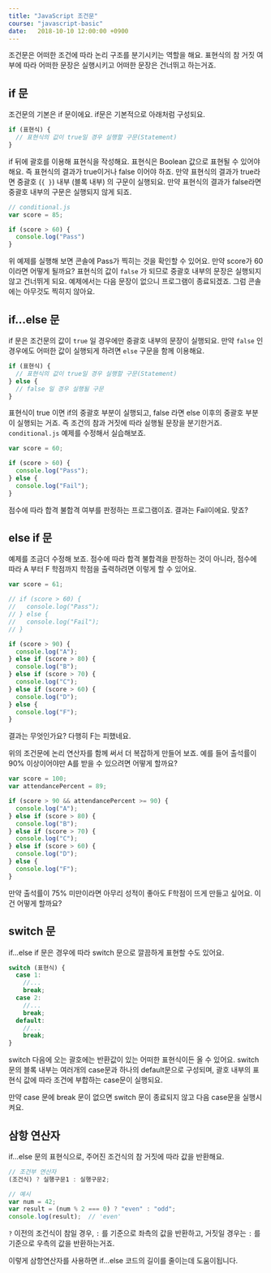 ```yaml
---
title: "JavaScript 조건문"
course: "javascript-basic"
date:   2018-10-10 12:00:00 +0900
---
```




조건문은 어떠한 조건에 따라 논리 구조를 분기시키는 역할을 해요. 표현식의 참 거짓 여부에 따라 어떠한 문장은 실행시키고 어떠한 문장은 건너뛰고 하는거죠.



## if 문

조건문의 기본은 if 문이에요. if문은 기본적으로 아래처럼 구성되요.

```js
if (표현식) {
  // 표현식의 값이 true일 경우 실행할 구문(Statement)
}
```



if 뒤에 괄호를 이용해 표현식을 작성해요. 표현식은 Boolean 값으로 표현될 수 있어야 해요. 즉 표현식의 결과가 true이거나 false 이어야 하죠. 만약 표현식의 결과가 true라면 중괄호 (`{ }`) 내부 (블록 내부) 의 구문이 실행되요. 만약 표현식의 결과가 false라면 중괄호 내부의 구문은 실행되지 않게 되죠.

```js
// conditional.js
var score = 85;

if (score > 60) {
  console.log("Pass")
}
```

위 예제를 실행해 보면 콘솔에 Pass가 찍히는 것을 확인할 수 있어요. 만약 score가 60이라면 어떻게 될까요? 표현식의 값이 `false` 가 되므로 중괄호 내부의 문장은 실행되지 않고 건너뛰게 되요. 예제에서는 다음 문장이 없으니 프로그램이 종료되겠죠. 그럼 콘솔에는 아무것도 찍히지 않아요.



## if...else 문

if 문은 조건문의 값이 `true` 일 경우에만 중괄호 내부의 문장이 실행되요. 만약 `false` 인 경우에도 어떠한 값이 실행되게 하려면 `else` 구문을 함께 이용해요.

```js
if (표현식) {
  // 표현식의 값이 true일 경우 실행할 구문(Statement)
} else {
  // false 일 경우 실행될 구문
}
```

표현식이 true 이면 if의 중괄호 부분이 실행되고, false 라면 else 이후의 중괄호 부분이 실행되는 거죠. 즉 조건의 참과 거짓에 따라 실행될 문장을 분기한거죠. `conditional.js` 예제를 수정해서 실습해보죠.

```js
var score = 60;

if (score > 60) {
  console.log("Pass");
} else {
  console.log("Fail");
}
```

점수에 따라 합격 불합격 여부를 판정하는 프로그램이죠. 결과는 Fail이에요. 맞죠?



## else if 문

예제를 조금더 수정해 보죠. 점수에 따라 합격 불합격을 판정하는 것이 아니라, 점수에 따라 A 부터 F 학점까지 학점을 출력하려면 이렇게 할 수 있어요.

```js
var score = 61;

// if (score > 60) {
//   console.log("Pass");
// } else {
//   console.log("Fail");
// }

if (score > 90) {
  console.log("A");
} else if (score > 80) {
  console.log("B");
} else if (score > 70) {
  console.log("C");
} else if (score > 60) {
  console.log("D");
} else {
  console.log("F");
}
```

결과는 무엇인가요? 다행히 F는 피했네요.



위의 조건문에 논리 연산자를 함께 써서 더 복잡하게 만들어 보죠. 예를 들어 출석률이 90% 이상이어야만 A를 받을 수 있으려면 어떻게 할까요?

```js
var score = 100;
var attendancePercent = 89;

if (score > 90 && attendancePercent >= 90) {
  console.log("A");
} else if (score > 80) {
  console.log("B");
} else if (score > 70) {
  console.log("C");
} else if (score > 60) {
  console.log("D");
} else {
  console.log("F");
}
```



만약 출석률이 75% 미만이라면 아무리 성적이 좋아도 F학점이 뜨게 만들고 싶어요. 이건 어떻게 할까요?





## switch 문

if...else if 문은 경우에 따라 switch 문으로 깔끔하게 표현할 수도 있어요. 

```js
switch (표현식) {
  case 1:
    //...
    break;
  case 2:
    //...
    break;
  default:
    //...
    break;
}
```

switch 다음에 오는 괄호에는 반환값이 있는 어떠한 표현식이든 올 수 있어요. switch 문의 블록 내부는 여러개의 case문과 하나의 default문으로 구성되며, 괄호 내부의 표현식 값에 따라 조건에 부합하는 case문이 실행되요.

만약 case 문에 break 문이 없으면 switch 문이 종료되지 않고 다음 case문을 실행시켜요.





## 삼항 연산자

if...else 문의 표현식으로, 주어진 조건식의 참 거짓에 따라 값을 반환해요.

```js
// 조건부 연산자
(조건식) ? 실행구문1 : 실행구문2;

// 예시
var num = 42;
var result = (num % 2 === 0) ? "even" : "odd";
console.log(result);  // 'even'
```

`?` 이전의 조건식이 참일 경우, `:` 를 기준으로 좌측의 값을 반환하고, 거짓일 경우는 `:` 를 기준으로 우측의 값을 반환하는거죠.

이렇게 삼항연산자를 사용하면 if...else 코드의 길이를 줄이는데 도움이됩니다.

